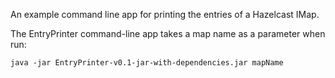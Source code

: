 An example command line app for printing the entries of a Hazelcast IMap.

The EntryPrinter command-line app takes a map name as a parameter when run:

```
java -jar EntryPrinter-v0.1-jar-with-dependencies.jar mapName
```
